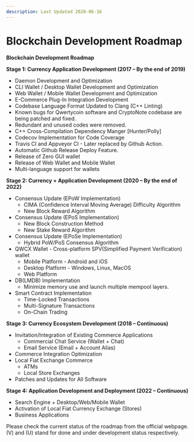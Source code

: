 ```yaml
---
description: Last Updated 2020-06-16
---
```


# Blockchain Development Roadmap

**Blockchain Development Roadmap**

**Stage 1: Currency Application Development \(2017 – By the end of 2019\)**

* Daemon Development and Optimization
* CLI Wallet / Desktop Wallet Development and Optimization
* Web Wallet / Mobile Wallet Development and Optimization
* E-Commerce Plug-In Integration Development
* Codebase Language Format Updated to Clang \(C++ Linting\)
* Known bugs for Qwertycoin software and CryptoNote codebase are being patched and fixed.
* Redundant and unused codes were removed.
* C++ Cross-Compilation Dependency Manger \[Hunter/Polly\]
* Codecov Implementation for Code Coverage
* Travis CI and Appveyor CI - Later replaced by Github Action.
* Automatic Github Release Deploy Feature.
* Release of Zero GUI wallet
* Release of Web Wallet and Mobile Wallet
* Multi-language support for wallets

**Stage 2: Currency + Application Development \(2020 – By the end of 2022\)**

* Consensus Update \(EPoW Implementation\)
  * CIMA \(Confidence Interval Moving Average\) Difficulty Algorithm
  * New Block Reward Algorithm
* Consensus Update \(EPoS Implementation\)
  * New Block Construction Method
  * New Stake Reward Algorithm 
* Consensus Update \(EPoSe Implementation\)
  * Hybrid PoW/PoS Consensus Algorithm
* QWCX Wallet - Cross-platform SPV\(Simplified Payment Verification\) wallet
  * Mobile Platform - Android and iOS
  * Desktop Platform - Windows, Linux, MacOS
  * Web Platform
* DB\(LMDB\) Implementation
  * Minimize memory use and launch multiple mempool layers.
* Smart Contract Implementation
  * Time-Locked Transactions
  * Multi-Signature Transactions
  * On-Chain Trading

**Stage 3: Currency Ecosystem Development \(2018 – Continuous\)**

* Invitation/Integration of Existing Commerce Applications
  * Commercial Chat Service \(Wallet + Chat\)
  * Email Service \(Email + Account Alias\)
* Commerce Integration Optimization
* Local Fiat Exchange Commerce
  * ATMs
  * Local Store Exchanges
* Patches and Updates for All Software

**Stage 4: Application Development and Deployment \(2022 – Continuous\)**

* Search Engine + Desktop/Web/Mobile Wallet
* Activation of Local Fiat Currency Exchange \(Stores\)
* Business Applications

Please check the current status of the roadmap from the official webpage. \(V\) and \(U\) stand for done and under development status respectively.

